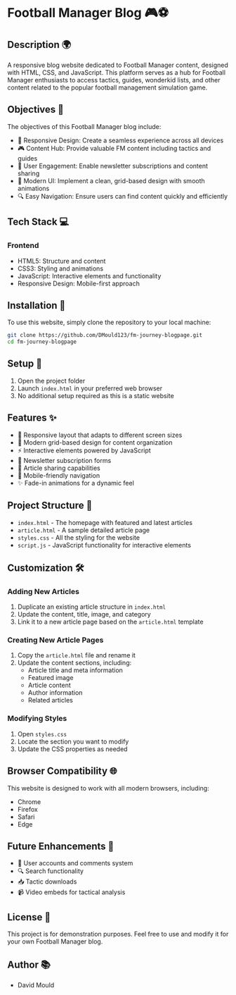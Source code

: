 # Football Manager Blog 🎮⚽

## Description 🌍

A responsive blog website dedicated to Football Manager content, designed with HTML, CSS, and JavaScript. This platform serves as a hub for Football Manager enthusiasts to access tactics, guides, wonderkid lists, and other content related to the popular football management simulation game.

## Objectives 🎯

The objectives of this Football Manager blog include:

- 📱 Responsive Design: Create a seamless experience across all devices
- 🎮 Content Hub: Provide valuable FM content including tactics and guides
- 📝 User Engagement: Enable newsletter subscriptions and content sharing
- 🎨 Modern UI: Implement a clean, grid-based design with smooth animations
- 🔍 Easy Navigation: Ensure users can find content quickly and efficiently

## Tech Stack 💻

### Frontend

- HTML5: Structure and content
- CSS3: Styling and animations
- JavaScript: Interactive elements and functionality
- Responsive Design: Mobile-first approach

## Installation 🔧

To use this website, simply clone the repository to your local machine:

```bash
git clone https://github.com/DMould123/fm-journey-blogpage.git
cd fm-journey-blogpage
```

## Setup 🔧

1. Open the project folder
2. Launch `index.html` in your preferred web browser
3. No additional setup required as this is a static website

## Features ✨

- 📱 Responsive layout that adapts to different screen sizes
- 🎨 Modern grid-based design for content organization
- ⚡ Interactive elements powered by JavaScript
- 📧 Newsletter subscription forms
- 🔄 Article sharing capabilities
- 📱 Mobile-friendly navigation
- ✨ Fade-in animations for a dynamic feel

## Project Structure 📁

- `index.html` - The homepage with featured and latest articles
- `article.html` - A sample detailed article page
- `styles.css` - All the styling for the website
- `script.js` - JavaScript functionality for interactive elements

## Customization 🛠️

### Adding New Articles

1. Duplicate an existing article structure in `index.html`
2. Update the content, title, image, and category
3. Link it to a new article page based on the `article.html` template

### Creating New Article Pages

1. Copy the `article.html` file and rename it
2. Update the content sections, including:
   - Article title and meta information
   - Featured image
   - Article content
   - Author information
   - Related articles

### Modifying Styles

1. Open `styles.css`
2. Locate the section you want to modify
3. Update the CSS properties as needed

## Browser Compatibility 🌐

This website is designed to work with all modern browsers, including:

- Chrome
- Firefox
- Safari
- Edge

## Future Enhancements 🚀

- 👥 User accounts and comments system
- 🔍 Search functionality
- 📥 Tactic downloads
- 📹 Video embeds for tactical analysis

## License 📝

This project is for demonstration purposes. Feel free to use and modify it for your own Football Manager blog.

## Author 📚

- David Mould
